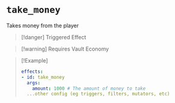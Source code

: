 # `take_money`

Takes money from the player

> [!danger] Triggered Effect

> [!warning] Requires Vault Economy

> [!Example]
> ```yaml
> effects:
> - id: take_money
>   args:
>     amount: 1000 # The amount of money to take
>   ...other config (eg triggers, filters, mutators, etc)
> ```

